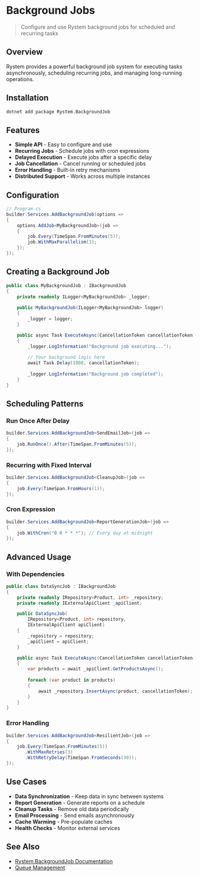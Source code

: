 ﻿# Background Jobs

> Configure and use Rystem background jobs for scheduled and recurring tasks

## Overview

Rystem provides a powerful background job system for executing tasks asynchronously, scheduling recurring jobs, and managing long-running operations.

## Installation

```bash
dotnet add package Rystem.BackgroundJob
```

## Features

- **Simple API** - Easy to configure and use
- **Recurring Jobs** - Schedule jobs with cron expressions
- **Delayed Execution** - Execute jobs after a specific delay
- **Job Cancellation** - Cancel running or scheduled jobs
- **Error Handling** - Built-in retry mechanisms
- **Distributed Support** - Works across multiple instances

## Configuration

```csharp
// Program.cs
builder.Services.AddBackgroundJob(options =>
{
    options.AddJob<MyBackgroundJob>(job =>
    {
        job.Every(TimeSpan.FromMinutes(5));
        job.WithMaxParallelism(3);
    });
});
```

## Creating a Background Job

```csharp
public class MyBackgroundJob : IBackgroundJob
{
    private readonly ILogger<MyBackgroundJob> _logger;
    
    public MyBackgroundJob(ILogger<MyBackgroundJob> logger)
    {
        _logger = logger;
    }

    public async Task ExecuteAsync(CancellationToken cancellationToken)
    {
        _logger.LogInformation("Background job executing...");
        
        // Your background logic here
        await Task.Delay(1000, cancellationToken);
        
        _logger.LogInformation("Background job completed");
    }
}
```

## Scheduling Patterns

### Run Once After Delay
```csharp
builder.Services.AddBackgroundJob<SendEmailJob>(job =>
{
    job.RunOnce().After(TimeSpan.FromMinutes(5));
});
```

### Recurring with Fixed Interval
```csharp
builder.Services.AddBackgroundJob<CleanupJob>(job =>
{
    job.Every(TimeSpan.FromHours(1));
});
```

### Cron Expression
```csharp
builder.Services.AddBackgroundJob<ReportGenerationJob>(job =>
{
    job.WithCron("0 0 * * *"); // Every day at midnight
});
```

## Advanced Usage

### With Dependencies
```csharp
public class DataSyncJob : IBackgroundJob
{
    private readonly IRepository<Product, int> _repository;
    private readonly IExternalApiClient _apiClient;

    public DataSyncJob(
        IRepository<Product, int> repository,
        IExternalApiClient apiClient)
    {
        _repository = repository;
        _apiClient = apiClient;
    }

    public async Task ExecuteAsync(CancellationToken cancellationToken)
    {
        var products = await _apiClient.GetProductsAsync();
        
        foreach (var product in products)
        {
            await _repository.InsertAsync(product, cancellationToken);
        }
    }
}
```

### Error Handling
```csharp
builder.Services.AddBackgroundJob<ResilientJob>(job =>
{
    job.Every(TimeSpan.FromMinutes(5))
       .WithMaxRetries(3)
       .WithRetryDelay(TimeSpan.FromSeconds(30));
});
```

## Use Cases

- **Data Synchronization** - Keep data in sync between systems
- **Report Generation** - Generate reports on a schedule
- **Cleanup Tasks** - Remove old data periodically
- **Email Processing** - Send emails asynchronously
- **Cache Warming** - Pre-populate caches
- **Health Checks** - Monitor external services

## See Also

- [Rystem.BackgroundJob Documentation](https://github.com/KeyserDSoze/Rystem/tree/master/src/Extensions/BackgroundJob)
- [Queue Management](./queue-management.md)
